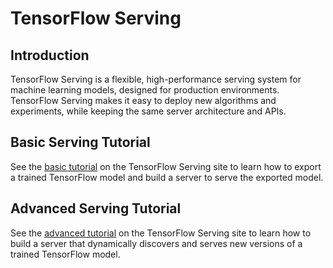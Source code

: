 # TensorFlow Serving

## Introduction

TensorFlow Serving is a flexible, high-performance serving system for machine
learning models, designed for production environments. TensorFlow Serving
makes it easy to deploy new algorithms and experiments, while keeping the same
server architecture and APIs.

## Basic Serving Tutorial

See the [basic tutorial](https://tensorflow.github.io/serving/serving_basic)
on the TensorFlow Serving site to learn how to export a trained TensorFlow
model and build a server to serve the exported model.

## Advanced Serving Tutorial

See the
[advanced tutorial](https://tensorflow.github.io/serving/serving_advanced)
on the TensorFlow Serving site to learn how to build a server that
dynamically discovers and serves new versions of a trained TensorFlow
model.
